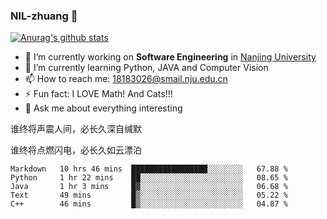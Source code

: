 ### NIL-zhuang 👋

<!--
**NIL-zhuang/NIL-zhuang** is a ✨ _special_ ✨ repository because its `README.md` (this file) appears on your GitHub profile.

Here are some ideas to get you started:

- 🔭 I’m currently working on ...
- 🌱 I’m currently learning ...
- 👯 I’m looking to collaborate on ...
- 🤔 I’m looking for help with ...
- 💬 Ask me about ...
- 📫 How to reach me: ...
- 😄 Pronouns: ...
- ⚡ Fun fact: ...
-->

[![Anurag's github stats](https://github-readme-stats.vercel.app/api?username=NIL-zhuang)](https://github.com/anuraghazra/github-readme-stats)

- 🔭 I’m currently working on **Software Engineering** in [Nanjing University](https://www.nju.edu.cn/)
- 🌱 I’m currently learning Python, JAVA and Computer Vision
- 📫 How to reach me: 18183026@smail.nju.edu.cn
- ⚡ Fun fact: I LOVE Math! And Cats!!!
- 💬 Ask me about everything interesting

谁终将声震人间，必长久深自缄默

谁终将点燃闪电，必长久如云漂泊

<!--START_SECTION:waka-->
```text
Markdown   10 hrs 46 mins  █████████████████░░░░░░░░   67.88 % 
Python     1 hr 22 mins    ██░░░░░░░░░░░░░░░░░░░░░░░   08.65 % 
Java       1 hr 3 mins     █▓░░░░░░░░░░░░░░░░░░░░░░░   06.68 % 
Text       49 mins         █▒░░░░░░░░░░░░░░░░░░░░░░░   05.22 % 
C++        46 mins         █▒░░░░░░░░░░░░░░░░░░░░░░░   04.87 % 
```
<!--END_SECTION:waka-->
